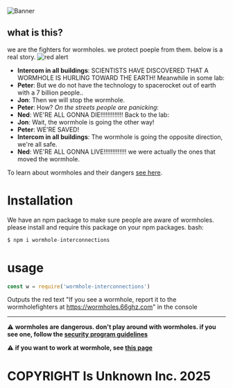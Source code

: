 <img alt="Banner" src="docs/images/banner.jpg"/>

## what is this?
we are the fighters for wormholes. we protect poeple from them.
below is a real story.
<img alt="red alert" src="https://encrypted-tbn0.gstatic.com/images?q=tbn:ANd9GcRPghrVLU1Bm58HzyJkKuSXzihbStbmAy7lVg&s" />

- **Intercom in all buildings**: SCIENTISTS HAVE DISCOVERED THAT A WORMHOLE IS HURLING TOWARD THE EARTH!
Meanwhile in some lab:
- **Peter**: But we do not have the technology to spacerocket out of earth with a 7 billion people..
- **Jon**: Then we will stop the wormhole.
- **Peter**: How?
*On the streets people are panicking*:
- **Ned**: WE'RE ALL GONNA DIE!!!!!!!!!!!!!
Back to the lab:
- **Jon**: Wait, the wormhole is going the other way!
- **Peter**: WE'RE SAVED!
- **Intercom in all buildings**: The wormhole is going the opposite direction, we're all safe.
- **Ned**: WE'RE ALL GONNA LIVE!!!!!!!!!!!!!
we were actually the ones that moved the wormhole.

To learn about wormholes and their dangers [see here](docs/index.md).


# Installation
We  have an npm package to make sure people are aware of wormholes. please install and require this package on your npm packages.
bash:
```py
$ npm i wormhole-interconnections
```

# usage


```js
const w = require('wormhole-interconnections')
```
Outputs the red text "If you see a wormhole, report it to the wormholefighters at https://wormholes.66ghz.com" in the console

----

⚠ **wormholes are dangerous. don't play around with wormholes. if you see one, follow the [security program guidelines](SECURITY.md)**

⚠ **if you want to work at wormhole, see [this page](CONTRIBUTING.md)**


# COPYRIGHT Is Unknown Inc. 2025
